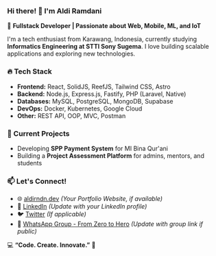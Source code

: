 ### Hi there! 👋 I'm Aldi Ramdani

🚀 **Fullstack Developer | Passionate about Web, Mobile, ML, and IoT**

I'm a tech enthusiast from Karawang, Indonesia, currently studying **Informatics Engineering at STTI Sony Sugema**. I love building scalable applications and exploring new technologies.

### 🔥 Tech Stack
- **Frontend:** React, SolidJS, ReefJS, Tailwind CSS, Astro
- **Backend:** Node.js, Express.js, Fastify, PHP (Laravel, Native)
- **Databases:** MySQL, PostgreSQL, MongoDB, Supabase
- **DevOps:** Docker, Kubernetes, Google Cloud
- **Other:** REST API, OOP, MVC, Postman

### 🌱 Current Projects
- Developing **SPP Payment System** for MI Bina Qur'ani
- Building a **Project Assessment Platform** for admins, mentors, and students

### 📫 Let's Connect!
- 🌐 [aldirndn.dev](#) *(Your Portfolio Website, if available)*
- 💼 [LinkedIn](https://linkedin.com/in/aldiramdani) *(Update with your LinkedIn profile)*
- 🐦 [Twitter](https://twitter.com/aldiramdani) *(If applicable)*
- 💬 [WhatsApp Group - From Zero to Hero](#) *(Update with group link if public)*

💻 **“Code. Create. Innovate.”** 🚀
